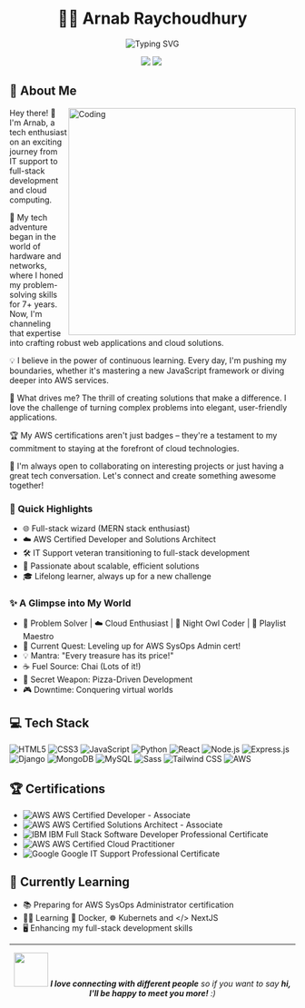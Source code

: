 <h1 align="center">👨‍💻 Arnab Raychoudhury</h1>

<p align="center">
  <img src="https://readme-typing-svg.herokuapp.com?font=Fira+Code&pause=1000&color=2196F3&center=true&vCenter=true&width=435&lines=Full-Stack+Developer;AWS+Certified+Cloud+Professional;IT+Support+Specialist;Continuous+Learner" alt="Typing SVG" />
</p>

<p align="center">
  <a href="https://www.linkedin.com/in/sagararnab/"><img src="https://img.shields.io/badge/-LinkedIn-0077B5?style=flat-square&logo=Linkedin&logoColor=white"/></a>
  <a href="mailto:sagar.samundar@gmail.com"><img src="https://img.shields.io/badge/-Email-D14836?style=flat-square&logo=Gmail&logoColor=white"/></a>
  <img src="https://komarev.com/ghpvc/?username=vanragas&style=flat-square&color=blue" alt=""/>
</p>

## 🚀 About Me

<img align="right" alt="Coding" width="400" src="https://i.giphy.com/media/v1.Y2lkPTc5MGI3NjExb3BpbHJyMWdlYWprdWJ3enRrYmJiMDh2YmM5Ymh5bm85cjhiNms1aiZlcD12MV9pbnRlcm5hbF9naWZfYnlfaWQmY3Q9Zw/wLNuW1tCKRiPmDV5Y4/giphy.gif">

Hey there! 👋 I'm Arnab, a tech enthusiast on an exciting journey from IT support to full-stack development and cloud computing.

🔧 My tech adventure began in the world of hardware and networks, where I honed my problem-solving skills for 7+ years. Now, I'm channeling that expertise into crafting robust web applications and cloud solutions.

💡 I believe in the power of continuous learning. Every day, I'm pushing my boundaries, whether it's mastering a new JavaScript framework or diving deeper into AWS services.

🌟 What drives me? The thrill of creating solutions that make a difference. I love the challenge of turning complex problems into elegant, user-friendly applications.

🏆 My AWS certifications aren't just badges – they're a testament to my commitment to staying at the forefront of cloud technologies.

🤝 I'm always open to collaborating on interesting projects or just having a great tech conversation. Let's connect and create something awesome together!

### 🌟 Quick Highlights

- 🌐 Full-stack wizard (MERN stack enthusiast)
- ☁️ AWS Certified Developer and Solutions Architect
- 🛠️ IT Support veteran transitioning to full-stack development
- 🚀 Passionate about scalable, efficient solutions
- 🎓 Lifelong learner, always up for a new challenge

### ✨ A Glimpse into My World

- 🧠 Problem Solver | ☁️ Cloud Enthusiast | 🌙 Night Owl Coder | 🎵 Playlist Maestro
- 🎯 Current Quest: Leveling up for AWS SysOps Admin cert! 
- 💡 Mantra: "Every treasure has its price!"
- ☕ Fuel Source: Chai (Lots of it!) 
- 🍕 Secret Weapon: Pizza-Driven Development
- 🎮 Downtime: Conquering virtual worlds


## 💻 Tech Stack

![HTML5](https://img.shields.io/badge/-HTML5-E34F26?style=flat-square&logo=html5&logoColor=white)
![CSS3](https://img.shields.io/badge/-CSS3-1572B6?style=flat-square&logo=css3&logoColor=white)
![JavaScript](https://img.shields.io/badge/-JavaScript-F7DF1E?style=flat-square&logo=javascript&logoColor=black)
![Python](https://img.shields.io/badge/-Python-3776AB?style=flat-square&logo=python&logoColor=white)
![React](https://img.shields.io/badge/-React-61DAFB?style=flat-square&logo=react&logoColor=black)
![Node.js](https://img.shields.io/badge/-Node.js-339933?style=flat-square&logo=node.js&logoColor=white)
![Express.js](https://img.shields.io/badge/-Express.js-000000?style=flat-square&logo=express&logoColor=white)
![Django](https://img.shields.io/badge/-Django-092E20?style=flat-square&logo=django&logoColor=white)
![MongoDB](https://img.shields.io/badge/-MongoDB-47A248?style=flat-square&logo=mongodb&logoColor=white)
![MySQL](https://img.shields.io/badge/-MySQL-4479A1?style=flat-square&logo=mysql&logoColor=white)
![Sass](https://img.shields.io/badge/-Sass-CC6699?style=flat-square&logo=sass&logoColor=white)
![Tailwind CSS](https://img.shields.io/badge/-Tailwind_CSS-38B2AC?style=flat-square&logo=tailwind-css&logoColor=white)
![AWS](https://img.shields.io/badge/-AWS-232F3E?style=flat-square&logo=amazon-aws&logoColor=white)

## 🏆 Certifications

- ![AWS](https://img.shields.io/badge/-AWS-232F3E?style=flat-square&logo=amazon-aws&logoColor=white) AWS Certified Developer - Associate
- ![AWS](https://img.shields.io/badge/-AWS-232F3E?style=flat-square&logo=amazon-aws&logoColor=white) AWS Certified Solutions Architect - Associate
- ![IBM](https://img.shields.io/badge/-IBM-052FAD?style=flat-square&logo=ibm&logoColor=white) IBM Full Stack Software Developer Professional Certificate
- ![AWS](https://img.shields.io/badge/-AWS-232F3E?style=flat-square&logo=amazon-aws&logoColor=white) AWS Certified Cloud Practitioner
- ![Google](https://img.shields.io/badge/-Google-4285F4?style=flat-square&logo=google&logoColor=white) Google IT Support Professional Certificate

## 🌱 Currently Learning

- 📚 Preparing for AWS SysOps Administrator certification
- ✍🏻 Learning 🐳 Docker, ☸️ Kubernets and </> NextJS
- 🖥️ Enhancing my full-stack development skills

---

<p align="center">
  <img src="https://media.giphy.com/media/LnQjpWaON8nhr21vNW/giphy.gif" width="60"> <em><b>I love connecting with different people</b> so if you want to say <b>hi, I'll be happy to meet you more!</b> :)</em>
</p>
